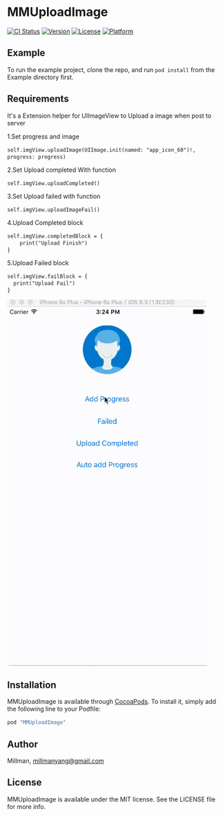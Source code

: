 # MMUploadImage

[![CI Status](http://img.shields.io/travis/Millman/MMUploadImage.svg?style=flat)](https://travis-ci.org/Millman/MMUploadImage)
[![Version](https://img.shields.io/cocoapods/v/MMUploadImage.svg?style=flat)](http://cocoapods.org/pods/MMUploadImage)
[![License](https://img.shields.io/cocoapods/l/MMUploadImage.svg?style=flat)](http://cocoapods.org/pods/MMUploadImage)
[![Platform](https://img.shields.io/cocoapods/p/MMUploadImage.svg?style=flat)](http://cocoapods.org/pods/MMUploadImage)

## Example

To run the example project, clone the repo, and run `pod install` from the Example directory first.

## Requirements
It's a Extension helper for UIImageView to Upload a image when post to server

1.Set progress and image

    self.imgView.uploadImage(UIImage.init(named: "app_icon_60")!, progress: progress)
  
2.Set Upload completed With function

    self.imgView.uploadCompleted()
  
3.Set Upload failed with function

    self.imgView.uploadImageFail()
        
4.Upload Completed block

    self.imgView.completedBlock = {
        print("Upload Finish")
    }
  
5.Upload Failed block

    self.imgView.failBlock = {
      print("Upload Fail")
    }
  
![circledemo](https://github.com/MillmanY/UploadImage/blob/master/screen.gif)

## Installation

MMUploadImage is available through [CocoaPods](http://cocoapods.org). To install
it, simply add the following line to your Podfile:

```ruby
pod "MMUploadImage"
```

## Author

Millman, millmanyang@gmail.com

## License

MMUploadImage is available under the MIT license. See the LICENSE file for more info.
